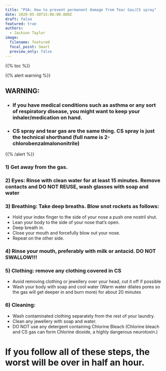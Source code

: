 ```yaml
---
title: "PSA: How to prevent permanent damage from Tear Gas/CS spray"
date: 2020-05-30T15:06:00.000Z
draft: false
featured: true
authors:
  - Jackson Taylor
image:
  filename: featured
  focal_point: Smart
  preview_only: false
---
```



{{% toc %}}



{{% alert warning %}}

## WARNING: 

* ### If you have medical conditions such as asthma or any sort of respiratory disease, you might want to keep your inhaler/medication on hand.
* ### CS spray and tear gas are the same thing. CS spray is just the technical shorthand (full name is 2-chlorobenzalmalononitrile)

{{% /alert %}}

### 1) Get away from the gas.

### 2) Eyes: Rinse with clean water for at least 15 minutes. Remove contacts and DO NOT REUSE, wash glasses with soap and water

### 3) Breathing: Take deep breaths. Blow snot rockets as follows:

* Hold your index finger to the side of your nose a push one nostril shut.
* Lean your body to the side of your nose that’s open.
* Deep breath in.
* Close your mouth and forcefully blow out your nose.
* Repeat on the other side.

### 4) Rinse your mouth, preferably with milk or antacid. DO NOT SWALLOW!!!

### 5) Clothing: remove any clothing covered in CS

* Avoid removing clothing or jewellery over your head, cut it off if possible
* Wash your body with soap and cool water (Warm water dilates pores so the gas will get deeper in and burn more) for about 20 minutes

### 6) Cleaning: 

* Wash contaminated clothing separately from the rest of your laundry. 
* Clean any jewellery with soap and water. 
* DO NOT use any detergent containing Chlorine Bleach (Chlorine bleach and CS gas can form Chlorine dioxide, a highly dangerous neurotoxin.)

# If you follow all of these steps, the worst will be over in half an hour.